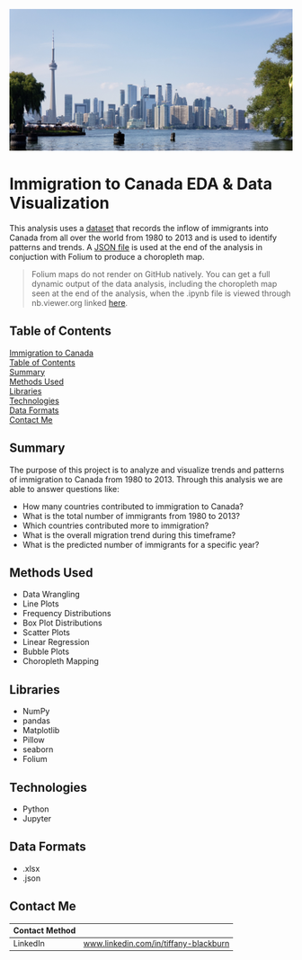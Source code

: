 ![toronto skyline](https://github.com/tabburn/immigration-to-canada/blob/main/resources/canada_hero.jpg)

# Immigration to Canada EDA & Data Visualization
This analysis uses a [dataset](https://github.com/tabburn/Portfolio/blob/main/Immigration%20to%20Canada%20EDA/resources/Canada.xlsx) that records the inflow of immigrants into Canada from all over the world from 1980 to 2013 and is used to identify patterns and trends. A [JSON file](https://github.com/tabburn/Portfolio/blob/main/Immigration%20to%20Canada%20EDA/resources/world_countries.json) is used at the end of the analysis in conjuction with Folium to produce a choropleth map.

> Folium maps do not render on GitHub natively. You can get a full dynamic output of the data analysis, including the choropleth map seen at the end of the analysis,  when the .ipynb file is viewed through nb.viewer.org linked [here](https://nbviewer.org/github/tabburn/immigration-to-canada/blob/main/data-analysis-and-viz.ipynb).

## Table of Contents
[Immigration to Canada](#Immigration-to-Canada)\
[Table of Contents](#Table-of-Contents)\
[Summary](#Summary)\
[Methods Used](#Methods-Used)\
[Libraries](#Libraries)\
[Technologies](#Technologies)\
[Data Formats](#Data-Formats)\
[Contact Me](#Contact-Me)

## Summary
The purpose of this project is to analyze and visualize trends and patterns of immigration to Canada from 1980 to 2013. Through this analysis we are able to answer questions like:
* How many countries contributed to immigration to Canada?
* What is the total number of immigrants from 1980 to 2013?
* Which countries contributed more to immigration?
* What is the overall migration trend during this timeframe?
* What is the predicted number of immigrants for a specific year?

## Methods Used
* Data Wrangling
* Line Plots
* Frequency Distributions
* Box Plot Distributions
* Scatter Plots
* Linear Regression
* Bubble Plots
* Choropleth Mapping

## Libraries
* NumPy
* pandas
* Matplotlib
* Pillow
* seaborn
* Folium

## Technologies
* Python
* Jupyter

## Data Formats
* .xlsx
* .json

## Contact Me
| Contact Method | |
| -------------- | --- |
| LinkedIn | www.linkedin.com/in/tiffany-blackburn |
